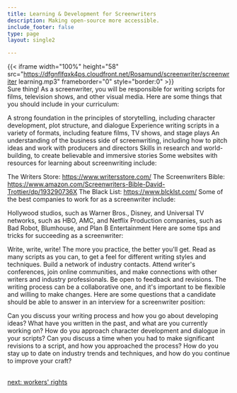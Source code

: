 ```yaml
---
title: Learning & Development for Screenwriters
description: Making open-source more accessible.
include_footer: false
type: page
layout: single2

---
```


{{< iframe width="100%" height="58" src="https://dfgnflfqxk4ps.cloudfront.net/Rosamund/screenwriter/screenwriter learning.mp3" frameborder="0" style="border:0" >}}<br>
Sure thing! As a screenwriter, you will be responsible for writing scripts for films, television shows, and other visual media. Here are some things that you should include in your curriculum:

A strong foundation in the principles of storytelling, including character development, plot structure, and dialogue
Experience writing scripts in a variety of formats, including feature films, TV shows, and stage plays
An understanding of the business side of screenwriting, including how to pitch ideas and work with producers and directors
Skills in research and world-building, to create believable and immersive stories
Some websites with resources for learning about screenwriting include:

The Writers Store: https://www.writersstore.com/
The Screenwriters Bible: https://www.amazon.com/Screenwriters-Bible-David-Trottier/dp/193290736X
The Black List: https://www.blcklst.com/
Some of the best companies to work for as a screenwriter include:

Hollywood studios, such as Warner Bros., Disney, and Universal
TV networks, such as HBO, AMC, and Netflix
Production companies, such as Bad Robot, Blumhouse, and Plan B Entertainment
Here are some tips and tricks for succeeding as a screenwriter:

Write, write, write! The more you practice, the better you'll get.
Read as many scripts as you can, to get a feel for different writing styles and techniques.
Build a network of industry contacts. Attend writer's conferences, join online communities, and make connections with other writers and industry professionals.
Be open to feedback and revisions. The writing process can be a collaborative one, and it's important to be flexible and willing to make changes.
Here are some questions that a candidate should be able to answer in an interview for a screenwriter position:

Can you discuss your writing process and how you go about developing ideas?
What have you written in the past, and what are you currently working on?
How do you approach character development and dialogue in your scripts?
Can you discuss a time when you had to make significant revisions to a script, and how you approached the process?
How do you stay up to date on industry trends and techniques, and how do you continue to improve your craft?

<br>
<a href="https://workdojos.com/screenwriter/rights">next: workers' rights</a>
</p>